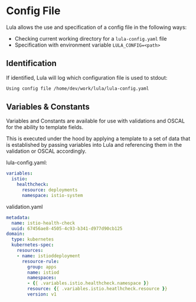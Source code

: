 # Config File

Lula allows the use and specification of a config file in the following ways:
- Checking current working directory for a `lula-config.yaml` file
- Specification with environment variable `LULA_CONFIG=<path>`

## Identification

If identified, Lula will log which configuration file is used to stdout:
```bash
Using config file /home/dev/work/lula/lula-config.yaml
```

## Variables & Constants

Variables and Constants are available for use with validations and OSCAL for the ability to template fields. 

This is executed under the hood by applying a template to a set of data that is established by passing variables into Lula and referencing them in the validation or OSCAL accordingly. 

lula-config.yaml:
```yaml
variables:
  istio:
    healthcheck:
      resource: deployments
      namespace: istio-system
```

validation.yaml
```yaml
metadata:
  name: istio-health-check
  uuid: 67456ae8-4505-4c93-b341-d977d90cb125
domain:
  type: kubernetes
  kubernetes-spec:
    resources:
    - name: istioddeployment
      resource-rule:
        group: apps
        name: istiod
        namespaces:
        - {{ .variables.istio.healthcheck.namespace }}
        resource: {{ .variables.istio.heatlhcheck.resource }}
        version: v1
```
